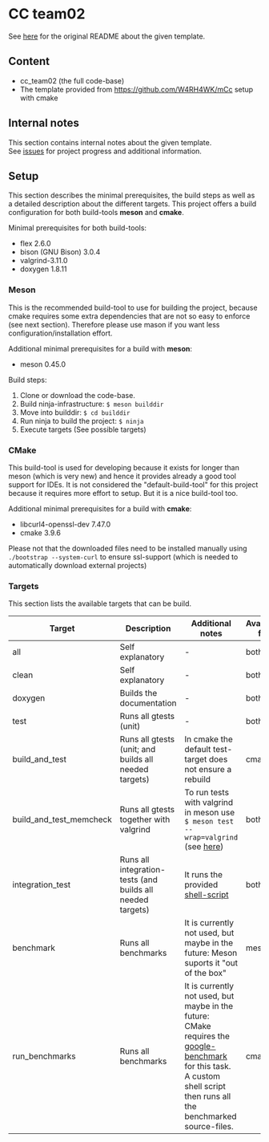 # CC team02

See [here](README_original.md) for the original README about the given template.

## Content

- cc_team02 (the full code-base)
- The template provided from https://github.com/W4RH4WK/mCc setup with cmake

## Internal notes

This section contains internal notes about the given template.   
See [issues](https://github.com/YusufIpek/CompilerConstruction/issues) for project progress and additional information.

## Setup

This section describes the minimal prerequisites, the build steps as well as a detailed description about the different targets. This project offers a build configuration for both build-tools **meson** and **cmake**.

Minimal prerequisites for both build-tools:  

- flex 2.6.0  
- bison (GNU Bison) 3.0.4 
- valgrind-3.11.0  
- doxygen 1.8.11

### Meson
  
This is the recommended build-tool to use for building the project, because cmake requires some extra dependencies that are not so easy to enforce (see next section). Therefore please use mason if you want less configuration/installation effort.


Additional minimal prerequisites for a build with **meson**:   

- meson 0.45.0  


Build steps:

1. Clone or download the code-base.
2. Build ninja-infrastructure: ```$ meson builddir```
3. Move into builddir: ```$ cd builddir```
4. Run ninja to build the project: ```$ ninja```
5. Execute targets (See possible targets)

### CMake

This build-tool is used for developing because it exists for longer than meson (which is very new) and hence it provides already a good tool support for IDEs. It is not considered the "default-build-tool" for this project because it requires more effort to setup. But it is a nice build-tool too.

Additional minimal prerequisites for a build with **cmake**:

- libcurl4-openssl-dev 7.47.0
- cmake 3.9.6

Please not that the downloaded files need to be installed manually using ```./bootstrap --system-curl``` to ensure ssl-support (which is needed to automatically download external projects)

### Targets

This section lists the available targets that can be build.

| Target        | Description	| Additional notes  | Available for |   
| ------------- |-------------	|------------------	|---------------|   
| all			| Self explanatory | -	| both	|   
| clean			| Self explanatory      |   -			| both	|   
| doxygen		| Builds the documentation      |    - 			| both	|   
| test			| Runs all gtests (unit)	| - | both |   
| build_and_test| Runs all gtests (unit; and builds all needed targets) | In cmake the default test-target does not ensure a rebuild | cmake |   
| build_and_test_memcheck | Runs all gtests together with valgrind | To run tests with valgrind in meson use ```$ meson test --wrap=valgrind``` (see [here](https://github.com/mesonbuild/meson/blob/master/docs/markdown/Unit-tests.md)) | both |   
| integration_test | Runs all integration-tests (and builds all needed targets) | It runs the provided [shell-script](https://github.com/W4RH4WK/mCc/blob/master/test/integration) | both |   
| benchmark		| Runs all benchmarks	| It is currently not used, but maybe in the future: Meson suports it "out of the box" | meson |   
| run_benchmarks | Runs all benchmarks | It is currently not used, but maybe in the future: CMake requires the [google-benchmark](https://github.com/google/benchmark) for this task. A custom shell script then runs all the benchmarked source-files. | cmake |   
